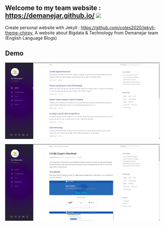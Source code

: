 Welcome to my team website : https://demanejar.github.io/ ![](https://img.shields.io/badge/license-MIT-green)
---
Create personal website with Jekyll : https://github.com/cotes2020/jekyll-theme-chirpy, A website about Bigdata & Technology from Demanejar team (English Language Blogs)

## Demo 

![](https://raw.githubusercontent.com/demanejar/image-collection/main/demanejar-images/1.png)

![](https://raw.githubusercontent.com/demanejar/image-collection/main/demanejar-images/2.png)
